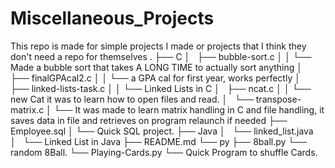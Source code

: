 # Miscellaneous_Projects

This repo is made for simple projects I made or projects that I think they don't need a repo for themselves
.
├── C
│   ├── bubble-sort.c
│   │      └──  Made a bubble sort that takes A LONG TIME to actually sort anything
│   ├── finalGPAcal2.c
│   │        └── a GPA cal for first year, works perfectly
│   ├── linked-lists-task.c
│   │         └── Linked Lists in C
│   ├── ncat.c
│   │     └── new Cat it was to learn how to open files and read.
│   └── transpose-matrix.c 
│        └── It was made to learn matrix handling in C and file handling, it saves data in file and retrieves on program relaunch if needed
├── Employee.sql
│     └── Quick SQL project.
├── Java
│   └── linked_list.java
│           └── Linked List in Java
├── README.md
└── py
    ├── 8ball.py
            └── random 8Ball.
    └── Playing-Cards.py
            └── Quick Program to shuffle Cards.
